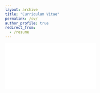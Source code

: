 ```yaml
---
layout: archive
title: "Curriculum Vitae"
permalink: /cv/
author_profile: true
redirect_from:
  - /resume
---
```


<embed src="/assets/CV.pdf" type="application/pdf"> 